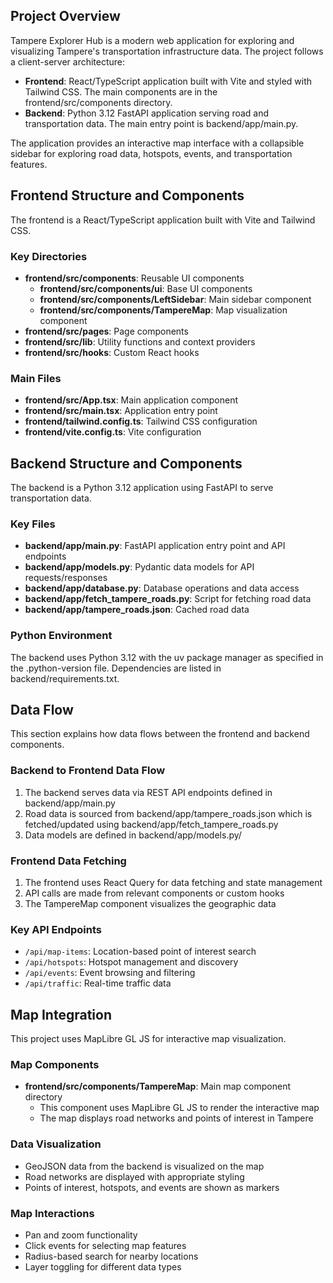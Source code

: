 ## Project Overview

Tampere Explorer Hub is a modern web application for exploring and visualizing Tampere's transportation infrastructure data. The project follows a client-server architecture:

- **Frontend**: React/TypeScript application built with Vite and styled with Tailwind CSS. The main components are in the frontend/src/components directory.
- **Backend**: Python 3.12 FastAPI application serving road and transportation data. The main entry point is backend/app/main.py.

The application provides an interactive map interface with a collapsible sidebar for exploring road data, hotspots, events, and transportation features.

## Frontend Structure and Components

The frontend is a React/TypeScript application built with Vite and Tailwind CSS.

### Key Directories

- **frontend/src/components**: Reusable UI components
  - **frontend/src/components/ui**: Base UI components
  - **frontend/src/components/LeftSidebar**: Main sidebar component
  - **frontend/src/components/TampereMap**: Map visualization component
- **frontend/src/pages**: Page components
- **frontend/src/lib**: Utility functions and context providers
- **frontend/src/hooks**: Custom React hooks

### Main Files

- **frontend/src/App.tsx**: Main application component
- **frontend/src/main.tsx**: Application entry point
- **frontend/tailwind.config.ts**: Tailwind CSS configuration
- **frontend/vite.config.ts**: Vite configuration

## Backend Structure and Components

The backend is a Python 3.12 application using FastAPI to serve transportation data.

### Key Files

- **backend/app/main.py**: FastAPI application entry point and API endpoints
- **backend/app/models.py**: Pydantic data models for API requests/responses
- **backend/app/database.py**: Database operations and data access
- **backend/app/fetch_tampere_roads.py**: Script for fetching road data
- **backend/app/tampere_roads.json**: Cached road data

### Python Environment

The backend uses Python 3.12 with the uv package manager as specified in the .python-version file. Dependencies are listed in backend/requirements.txt.

## Data Flow

This section explains how data flows between the frontend and backend components.

### Backend to Frontend Data Flow

1. The backend serves data via REST API endpoints defined in backend/app/main.py
2. Road data is sourced from backend/app/tampere_roads.json which is fetched/updated using backend/app/fetch_tampere_roads.py
3. Data models are defined in backend/app/models.py/

### Frontend Data Fetching

1. The frontend uses React Query for data fetching and state management
2. API calls are made from relevant components or custom hooks
3. The TampereMap component visualizes the geographic data

### Key API Endpoints

- `/api/map-items`: Location-based point of interest search
- `/api/hotspots`: Hotspot management and discovery
- `/api/events`: Event browsing and filtering
- `/api/traffic`: Real-time traffic data

## Map Integration

This project uses MapLibre GL JS for interactive map visualization.

### Map Components

- **frontend/src/components/TampereMap**: Main map component directory
  - This component uses MapLibre GL JS to render the interactive map
  - The map displays road networks and points of interest in Tampere

### Data Visualization

- GeoJSON data from the backend is visualized on the map
- Road networks are displayed with appropriate styling
- Points of interest, hotspots, and events are shown as markers

### Map Interactions

- Pan and zoom functionality
- Click events for selecting map features
- Radius-based search for nearby locations
- Layer toggling for different data types
